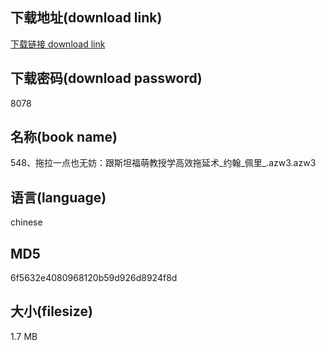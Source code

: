 ## 下载地址(download link)
[下载链接 download link](https://voluble-croquembouche-d321dc.netlify.app/?s=548%E3%80%81%E6%8B%96%E6%8B%89%E4%B8%80%E7%82%B9%E4%B9%9F%E6%97%A0%E5%A6%A8%EF%BC%9A%E8%B7%9F%E6%96%AF%E5%9D%A6%E7%A6%8F%E8%90%8C%E6%95%99%E6%8E%88%E5%AD%A6%E9%AB%98%E6%95%88%E6%8B%96%E5%BB%B6%E6%9C%AF_%E7%BA%A6%E7%BF%B0_%E4%BD%A9%E9%87%8C_.azw3)

## 下载密码(download password)
8078

## 名称(book name)
548、拖拉一点也无妨：跟斯坦福萌教授学高效拖延术_约翰_佩里_.azw3.azw3

## 语言(language)
chinese

## MD5
6f5632e4080968120b59d926d8924f8d

## 大小(filesize)
1.7 MB

